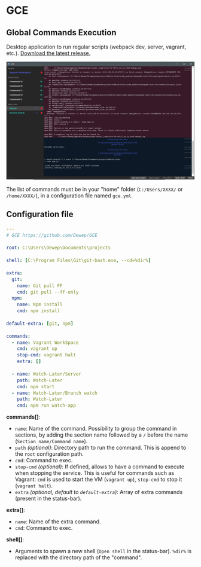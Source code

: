 # GCE

## Global Commands Execution

Desktop application to run regular scripts (webpack dev, server, vagrant, etc.). [Download the latest release.](https://github.com/Dewep/GCE/releases/latest)

![Preview](assets/preview.png)

The list of commands must be in your "home" folder (`C:/Users/XXXX/` or `/home/XXXX/`), in a configuration file named `gce.yml`.

## Configuration file

```yml
---
# GCE https://github.com/Dewep/GCE

root: C:\Users\Dewep\Documents\projects

shell: [C:\Program Files\Git\git-bash.exe, --cd=%dir%]

extra:
  git:
    name: Git pull FF
    cmd: git pull --ff-only
  npm:
    name: Npm install
    cmd: npm install

default-extra: [git, npm]

commands:
  - name: Vagrant WorkSpace
    cmd: vagrant up
    stop-cmd: vagrant halt
    extra: []

  - name: Watch-Later/Server
    path: Watch-Later
    cmd: npm start
  - name: Watch-Later/Brunch watch
    path: Watch-Later
    cmd: npm run watch-app
```

__commands[]__:

- `name`: Name of the command. Possibility to group the command in sections, by adding the section name followed by a `/` before the name (`Section name/Command name`).
- `path` _(optional)_: Directory path to run the command. This is append to the `root` configuration path.
- `cmd`: Command to exec.
- `stop-cmd` _(optional)_: If defined, allows to have a command to execute when stopping the service. This is useful for commands such as Vagrant: `cmd` is used to start the VM (`vagrant up`), `stop-cmd` to stop it (`vagrant halt`).
- `extra` _(optional, default to `default-extra`)_: Array of extra commands (present in the status-bar).

__extra[]__:

- `name`: Name of the extra command.
- `cmd`: Command to exec.

__shell[]__:

- Arguments to spawn a new shell (`Open shell` in the status-bar). `%dir%` is replaced with the directory path of the "command".

